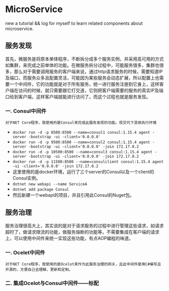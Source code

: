 # MicroService
new a tutorial &amp;&amp; log for myself to learn related components about microservice.

## 服务发现
首先，微服务是将原本单体程序，不断拆分成多个服务实例，并采用高可用的方式如集群，来完成之前单体的功能。在微服务拆分过程中，可能服务很多，集群也很多，那么对于需要调用服务的客户端来说，通过http请求服务的时候，需要知道IP及端口，而服务众多且配置灵活，可能因为某些服务会动态扩展，所以配置上也需要一个中间件，它的功能就是对于所有服务，统一进行服务注册到它身上，这样客户端在访问的时候，就只需要跟它打交道，它则把客户端需要的服务的真实IP及端口给到客户端，这样客户端就能进行访问了。而这个过程也就是服务发现。
### 一. Consul中间件  
    对于NET Core程序，我使用的是Consul来完成此服务发现的功能。现交代下具体执行环境
- `docker run -d -p 8500:8500 --name=consul1 consul:1.15.4 agent -server -bootstrap -ui -client='0.0.0.0'`
- `docker run -d -p 9500:8500 --name=consul2 consul:1.15.4 agent -server -bootstrap -ui -client='0.0.0.0' -join 172.17.0.2`
- `docker run -d -p 10500:8500 --name=consul3 consul:1.15.4 agent -server -bootstrap -ui -client='0.0.0.0' -join 172.17.0.2`
- `docker run -d -p 11500:8500 --name=consulclient consul:1.15.4 agent  -ui -client='0.0.0.0' -join 172.17.0.2`
- 这里使用的是docker环境，运行了三个server的Consul以及一个client的Consul实例。
- `dotnet new webapi --name ServiceA`
- `dotnet add package Consul`
- 然后新建一个webapi的项目，并且引用此Consul的Nuget包。


## 服务治理
服务治理很高大上，其实说的是对于请求服务的过程中进行管理这些请求，如请求超时了，做请求限流的功能，做服务熔断的功能等，不需要集成在客户端的请求上，可以使用中间件来统一实现这些功能，有点AOP编程的味道。
### 一. Ocelet中间件
    对于NET Core程序，我使用的是Ocelot来作为此服务治理的网关，且此中间件是用C#编写且开源的，方便自己去理解，更新和定制。
### 二. 集成Ocelot与Consul中间件——标配
